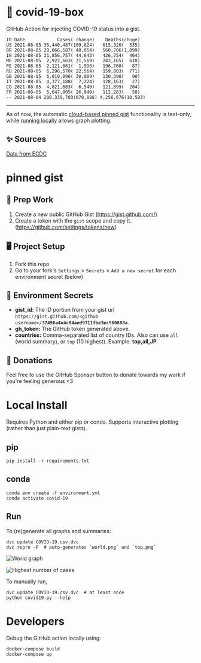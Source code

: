 # 🏥 covid-19-box

GitHub Action for injecting COVID-19 status into a gist.

```
ID Date            Cases( change)    Deaths(chnge)
US 2021-08-05 35,440,487(109,824)   615,320(  535)
BR 2021-08-05 20,066,587( 40,054)   560,706(1,099)
IN 2021-08-05 31,856,757( 44,643)   426,754(  464)
ME 2021-08-05  2,922,663( 21,569)   243,165(  618)
PE 2021-08-05  2,121,061(  1,993)   196,760(   87)
RU 2021-08-05  6,296,570( 22,564)   159,803(  771)
GB 2021-08-05  6,010,896( 30,009)   130,390(   90)
IT 2021-08-05  4,377,188(  7,224)   128,163(   27)
CO 2021-08-05  4,821,603(  6,540)   121,899(  204)
FR 2021-08-05  6,647,805( 26,949)   112,283(   50)
-- 2021-08-04 200,339,703(670,888) 4,256,676(10,583)
```

---

As of now, the automatic [cloud-based pinned gist](#pinned-gist) functionality is text-only;
while [running locally](#local-install) allows graph plotting.

## ✨ Sources

[Data from ECDC](https://www.ecdc.europa.eu/en/publications-data/download-todays-data-geographic-distribution-covid-19-cases-worldwide)

# pinned gist

## 🎒 Prep Work
1. Create a new public GitHub Gist (https://gist.github.com/)
1. Create a token with the `gist` scope and copy it. (https://github.com/settings/tokens/new)

## 🖥 Project Setup
1. Fork this repo
1. Go to your fork's `Settings` > `Secrets` > `Add a new secret` for each environment secret (below)

## 🤫 Environment Secrets
- **gist_id:** The ID portion from your gist url `https://gist.github.com/<github username>/`**`37496a4e4c84aed9711fbe3ec560888a`**.
- **gh_token:** The GitHub token generated above.
- **countries:** Comma-separated list of country IDs. Also can use `all` (world summary), or `top` (10 highest). Example: **top,all,JP**.

## 💸 Donations

Feel free to use the GitHub Sponsor button to donate towards my work if you're feeling generous <3

# Local Install

Requires Python and either pip or conda. Supports interactive plotting (rather than just plain-text gists).

## pip

```
pip install -r requirements.txt
```

## conda

```
conda env create -f environment.yml
conda activate covid-19
```

## Run

To (re)generate all graphs and summaries:

```
dvc update COVID-19.csv.dvc
dvc repro -P  # auto-generates `world.png` and `top.png`
```

![World graph](world.png)

![Highest number of cases](top.png)

To manually run,

```
dvc update COVID-19.csv.dvc  # at least once
python covid19.py --help
```

# Developers

Debug the GitHub action locally using:

```
docker-compose build
docker-compose up
```
